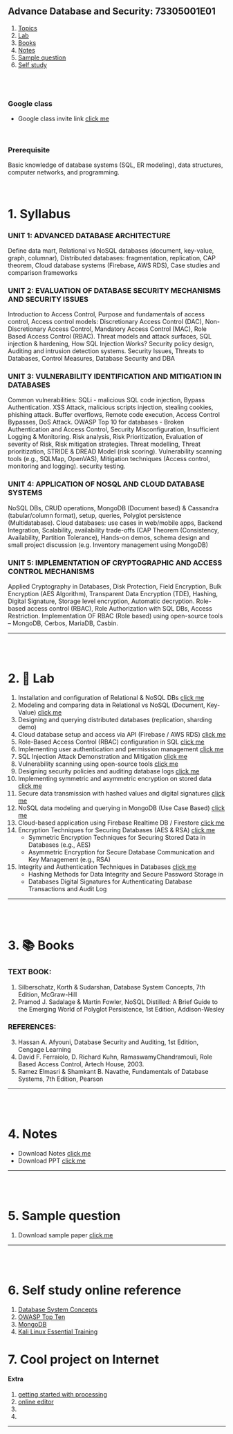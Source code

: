 ## Advance Database and Security: 73305001E01

1. [Topics](#1)
2. [Lab](#2)
3. [Books](#3)
4. [Notes](#4)
5. [Sample question](#5)
6. [Self study](#6)

<br>
<br>

### Google class

- Google class invite link [click me](https://classroom.google.com/c/Nzk0OTczNTIxMTgw?cjc=46d4ddy4)

<br>

### Prerequisite

Basic knowledge of database systems (SQL, ER modeling), data structures, computer networks, and
programming.

<br>

# 1. Syllabus<a id='1'></a>

### UNIT 1: ADVANCED DATABASE ARCHITECTURE

Define data mart, Relational vs NoSQL databases (document, key-value, graph, columnar), Distributed databases:
fragmentation, replication, CAP theorem, Cloud database systems (Firebase, AWS RDS), Case studies and comparison
frameworks

### UNIT 2: EVALUATION OF DATABASE SECURITY MECHANISMS AND SECURITY ISSUES

Introduction to Access Control, Purpose and fundamentals of access control, Access control models: Discretionary Access
Control (DAC), Non- Discretionary Access Control, Mandatory Access Control (MAC), Role Based Access Control
(RBAC).
Threat models and attack surfaces, SQL injection & hardening, How SQL Injection Works? Security policy design, Auditing
and intrusion detection systems.
Security Issues, Threats to Databases, Control Measures, Database Security and DBA

### UNIT 3: VULNERABILITY IDENTIFICATION AND MITIGATION IN DATABASES

Common vulnerabilities: SQLi - malicious SQL code injection, Bypass Authentication. XSS Attack, malicious scripts
injection, stealing cookies, phishing attack. Buffer overflows, Remote code execution, Access Control Bypasses, DoS Attack.
OWASP Top 10 for databases - Broken Authentication and Access Control, Security Misconfiguration, Insufficient Logging
& Monitoring. Risk analysis, Risk Prioritization, Evaluation of severity of Risk, Risk mitigation strategies. Threat modelling,
Threat prioritization, STRIDE & DREAD Model (risk scoring). Vulnerability scanning tools (e.g., SQLMap, OpenVAS),
Mitigation techniques (Access control, monitoring and logging). security testing.

### UNIT 4: APPLICATION OF NOSQL AND CLOUD DATABASE SYSTEMS

NoSQL DBs, CRUD operations, MongoDB (Document based) & Cassandra (tabular/column format), setup, queries, Polyglot
persistence (Multidatabase). Cloud databases: use cases in web/mobile apps, Backend Integration, Scalability, availability
trade-offs (CAP Theorem (Consistency, Availability, Partition Tolerance), Hands-on demos, schema design and small project
discussion (e.g. Inventory management using MongoDB)

### UNIT 5: IMPLEMENTATION OF CRYPTOGRAPHIC AND ACCESS CONTROL MECHANISMS

Applied Cryptography in Databases, Disk Protection, Field Encryption, Bulk Encryption (AES Algorithm), Transparent Data
Encryption (TDE), Hashing, Digital Signature, Storage level encryption, Automatic decryption. Role-based access control
(RBAC), Role Authorization with SQL DBs, Access Restriction. Implementation OF RBAC (Role based) using open-source
tools – MongoDB, Cerbos, MariaDB, Casbin.

---

<br>
<br>

# 2. 🧪 Lab<a id='2'></a>

1. Installation and configuration of Relational & NoSQL DBs [click me](https://github.com/joysmith/KU-UIT/blob/main/Advance%20Database%20and%20Security/assets/ppt/lab/1%20lab.README.md)
1. Modeling and comparing data in Relational vs NoSQL (Document, Key-Value) [click me](https://github.com/joysmith/KU-UIT/blob/main/Advance%20Database%20and%20Security/assets/ppt/lab/2%20lab.README.md)
1. Designing and querying distributed databases (replication, sharding demo)
1. Cloud database setup and access via API (Firebase / AWS RDS) [click me](<https://github.com/joysmith/Shri-Shankaracharya-Technical-Campus/blob/main/5%20sem%20DS(A%20%2B%20B)%20%20-IOT/lab/14%20project.md>)
1. Role-Based Access Control (RBAC) configuration in SQL [click me]()
1. Implementing user authentication and permission management [click me]()
1. SQL Injection Attack Demonstration and Mitigation [click me]()
1. Vulnerability scanning using open-source tools [click me]()
1. Designing security policies and auditing database logs [click me]()
1. Implementing symmetric and asymmetric encryption on stored data [click me]()
1. Secure data transmission with hashed values and digital signatures [click me]()
1. NoSQL data modeling and querying in MongoDB (Use Case Based) [click me]()
1. Cloud-based application using Firebase Realtime DB / Firestore [click me]()
1. Encryption Techniques for Securing Databases (AES & RSA) [click me]()
   - Symmetric Encryption Techniques for Securing Stored Data in Databases (e.g., AES)
   - Asymmetric Encryption for Secure Database Communication and Key Management (e.g., RSA)
1. Integrity and Authentication Techniques in Databases [click me]()
   - Hashing Methods for Data Integrity and Secure Password Storage in
   - Databases Digital Signatures for Authenticating Database Transactions and Audit Log

---

<br>
<br>

# 3. 📚 Books<a id='3'></a>

### TEXT BOOK:

1. Silberschatz, Korth & Sudarshan, Database System Concepts, 7th Edition, McGraw-Hill
2. Pramod J. Sadalage & Martin Fowler, NoSQL Distilled: A Brief Guide to the Emerging World of Polyglot
   Persistence, 1st Edition, Addison-Wesley

### REFERENCES:

3. Hassan A. Afyouni, Database Security and Auditing, 1st Edition, Cengage Learning
4. David F. Ferraiolo, D. Richard Kuhn, RamaswamyChandramouli, Role Based
   Access Control, Artech House, 2003.
5. Ramez Elmasri & Shamkant B. Navathe, Fundamentals of Database Systems, 7th Edition, Pearson

---

<br>
<br>

# 4. Notes<a id='4'></a>

- Download Notes [click me]()
- Download PPT [click me]()

---

<br>
<br>

# 5. Sample question<a id='5'></a>

1. Download sample paper [click me]()

---

<br>
<br>

# 6. Self study online reference<a id='6'></a>

1. [Database System Concepts](https://db-book.com)
2. [OWASP Top Ten](https://owasp.org/www-project-top-ten/)
3. [MongoDB](https://www.mongodb.com/docs/manual/)
4. [Kali Linux Essential Training](https://www.linkedin.com/learning-login/share?account=240654028&forceAccount=false&redirect=https%3A%2F%2Fwww.linkedin.com%2Flearning%2Fkali-linux-essential-training%3Ftrk%3Dshare_ent_url%26shareId%3D6ouwj3W4SVaZ6CnUEfNOSw%253D%253D)

# 7. Cool project on Internet

#### Extra

1. [getting started with processing](https://drive.google.com/file/d/1X6BjSyGmyoMqCtJWyk-4Phs-WXTafxqR/view?usp=sharing)
2. [online editor](https://openprocessing.org/sketch/create)
3. []()
4. []()

---
